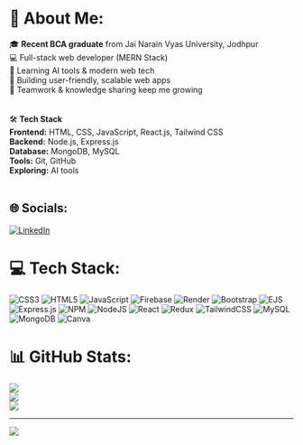 # 💫 About Me:
🎓 **Recent BCA graduate** from Jai Narain Vyas University, Jodhpur  <br>💻 Full-stack web developer (MERN Stack)  <br>🧠 Learning AI tools & modern web tech  <br>🌱 Building user-friendly, scalable web apps  <br>🤝 Teamwork & knowledge sharing keep me growing  <br><br><br>🛠️ **Tech Stack**  <br>**Frontend:** HTML, CSS, JavaScript, React.js, Tailwind CSS  <br>**Backend:** Node.js, Express.js  <br>**Database:** MongoDB, MySQL  <br>**Tools:** Git, GitHub<br>**Exploring:** AI tools  <br><br>


## 🌐 Socials:
[![LinkedIn](https://img.shields.io/badge/LinkedIn-%230077B5.svg?logo=linkedin&logoColor=white)](https://linkedin.com/in/www.linkedin.com/in/aakashkachhwah) 

# 💻 Tech Stack:
![CSS3](https://img.shields.io/badge/css3-%231572B6.svg?style=flat&logo=css3&logoColor=white) ![HTML5](https://img.shields.io/badge/html5-%23E34F26.svg?style=flat&logo=html5&logoColor=white) ![JavaScript](https://img.shields.io/badge/javascript-%23323330.svg?style=flat&logo=javascript&logoColor=%23F7DF1E) ![Firebase](https://img.shields.io/badge/firebase-%23039BE5.svg?style=flat&logo=firebase) ![Render](https://img.shields.io/badge/Render-%46E3B7.svg?style=flat&logo=render&logoColor=white) ![Bootstrap](https://img.shields.io/badge/bootstrap-%238511FA.svg?style=flat&logo=bootstrap&logoColor=white) ![EJS](https://img.shields.io/badge/ejs-%23B4CA65.svg?style=flat&logo=ejs&logoColor=black) ![Express.js](https://img.shields.io/badge/express.js-%23404d59.svg?style=flat&logo=express&logoColor=%2361DAFB) ![NPM](https://img.shields.io/badge/NPM-%23CB3837.svg?style=flat&logo=npm&logoColor=white) ![NodeJS](https://img.shields.io/badge/node.js-6DA55F?style=flat&logo=node.js&logoColor=white) ![React](https://img.shields.io/badge/react-%2320232a.svg?style=flat&logo=react&logoColor=%2361DAFB) ![Redux](https://img.shields.io/badge/redux-%23593d88.svg?style=flat&logo=redux&logoColor=white) ![TailwindCSS](https://img.shields.io/badge/tailwindcss-%2338B2AC.svg?style=flat&logo=tailwind-css&logoColor=white) ![MySQL](https://img.shields.io/badge/mysql-4479A1.svg?style=flat&logo=mysql&logoColor=white) ![MongoDB](https://img.shields.io/badge/MongoDB-%234ea94b.svg?style=flat&logo=mongodb&logoColor=white) ![Canva](https://img.shields.io/badge/Canva-%2300C4CC.svg?style=flat&logo=Canva&logoColor=white)
# 📊 GitHub Stats:
![](https://github-readme-stats.vercel.app/api?username=codewithaakash22&theme=dark&hide_border=false&include_all_commits=false&count_private=false)<br/>
![](https://nirzak-streak-stats.vercel.app/?user=codewithaakash22&theme=dark&hide_border=false)<br/>
![](https://github-readme-stats.vercel.app/api/top-langs/?username=codewithaakash22&theme=dark&hide_border=false&include_all_commits=false&count_private=false&layout=compact)

---
[![](https://visitcount.itsvg.in/api?id=codewithaakash22&icon=0&color=0)](https://visitcount.itsvg.in)

<!-- Proudly created with GPRM ( https://gprm.itsvg.in ) -->
